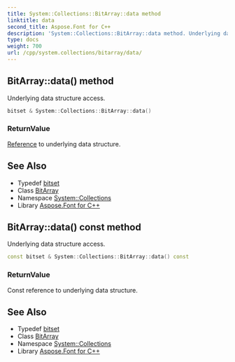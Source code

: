 ```yaml
---
title: System::Collections::BitArray::data method
linktitle: data
second_title: Aspose.Font for C++
description: 'System::Collections::BitArray::data method. Underlying data structure access in C++.'
type: docs
weight: 700
url: /cpp/system.collections/bitarray/data/
---
```

## BitArray::data() method


Underlying data structure access.

```cpp
bitset & System::Collections::BitArray::data()
```


### ReturnValue

[Reference](../reference/) to underlying data structure.

## See Also

* Typedef [bitset](../bitset/)
* Class [BitArray](../)
* Namespace [System::Collections](../../)
* Library [Aspose.Font for C++](../../../)
## BitArray::data() const method


Underlying data structure access.

```cpp
const bitset & System::Collections::BitArray::data() const
```


### ReturnValue

Const reference to underlying data structure.

## See Also

* Typedef [bitset](../bitset/)
* Class [BitArray](../)
* Namespace [System::Collections](../../)
* Library [Aspose.Font for C++](../../../)
